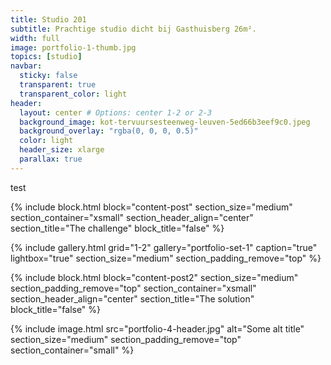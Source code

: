 ```yaml
---
title: Studio 201
subtitle: Prachtige studio dicht bij Gasthuisberg 26m².
width: full
image: portfolio-1-thumb.jpg
topics: [studio]
navbar:
  sticky: false
  transparent: true
  transparent_color: light
header:
  layout: center # Options: center 1-2 or 2-3
  background_image: kot-tervuursesteenweg-leuven-5ed66b3eef9c0.jpeg
  background_overlay: "rgba(0, 0, 0, 0.5)"
  color: light
  header_size: xlarge
  parallax: true
---
```


test

{% include block.html 
  block="content-post"
  section_size="medium"
  section_container="xsmall"
  section_header_align="center"
  section_title="The challenge"
  block_title="false"
%}

{% include gallery.html 
	grid="1-2"
	gallery="portfolio-set-1"
	caption="true"
	lightbox="true"
  section_size="medium"
  section_padding_remove="top"
%}

{% include block.html 
  block="content-post2"
  section_size="medium"
  section_padding_remove="top"
  section_container="xsmall"
  section_header_align="center"
  section_title="The solution"
  block_title="false"
%}

{% include image.html 
	src="portfolio-4-header.jpg"
  alt="Some alt title"
  section_size="medium"
  section_padding_remove="top"
  section_container="small"
%}